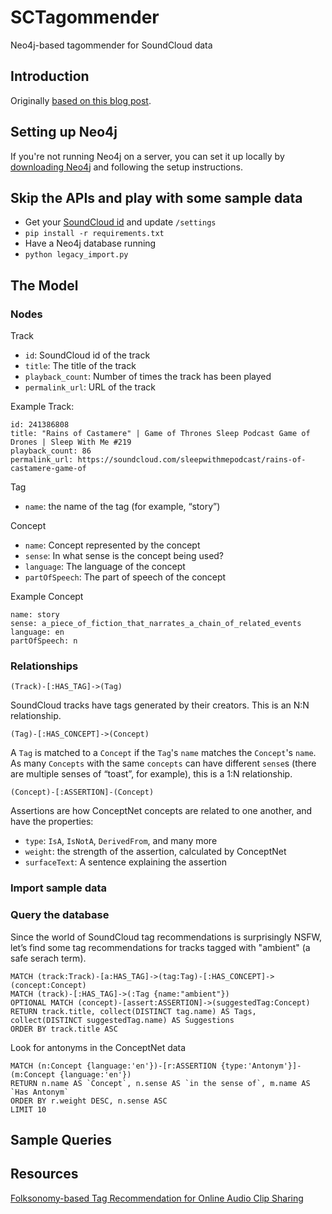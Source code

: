# SCTagommender

Neo4j-based tagommender for SoundCloud data

## Introduction

Originally [based on this blog post](http://neo4j.com/blog/soundcloud-recommendations-neo4j/).

## Setting up Neo4j

If you're not running Neo4j on a server, you can set it up locally by [downloading Neo4j](http://neo4j.com/download/) and following the setup instructions.

## Skip the APIs and play with some sample data

* Get your [SoundCloud id](https://developers.soundcloud.com/docs/api/guide) and update `/settings`
* `pip install -r requirements.txt`
* Have a Neo4j database running
* `python legacy_import.py`

## The Model

### Nodes

Track

* `id`: SoundCloud id of the track 
* `title`: The title of the track
* `playback_count`: Number of times the track has been played
* `permalink_url`: URL of the track

Example Track:

```
id: 241386808
title: "Rains of Castamere" | Game of Thrones Sleep Podcast Game of Drones | Sleep With Me #219
playback_count: 86
permalink_url: https://soundcloud.com/sleepwithmepodcast/rains-of-castamere-game-of
```

Tag

* `name`: the name of the tag (for example, “story”)

Concept

* `name`: Concept represented by the concept
* `sense`: In what sense is the concept being used?
* `language`: The language of the concept
* `partOfSpeech`: The part of speech of the concept

Example Concept

```
name: story
sense: a_piece_of_fiction_that_narrates_a_chain_of_related_events
language: en
partOfSpeech: n
```

### Relationships

`(Track)-[:HAS_TAG]->(Tag)`

SoundCloud tracks have tags generated by their creators.
This is an N:N relationship.

`(Tag)-[:HAS_CONCEPT]->(Concept)`

A `Tag` is matched to a `Concept` if the `Tag`'s `name` matches the `Concept`'s `name`. 
As many `Concepts` with the same `concepts` can have different `sense`s (there are multiple senses of “toast”, for example), this is a 1:N relationship. 

`(Concept)-[:ASSERTION]-(Concept)`

Assertions are how ConceptNet concepts are related to one another, and have the properties:

* `type`: `IsA`, `IsNotA`, `DerivedFrom`, and many more
* `weight`: the strength of the assertion, calculated by ConceptNet
* `surfaceText`: A sentence explaining the assertion

### Import sample data

### Query the database

Since the world of SoundCloud tag recommendations is surprisingly NSFW, let’s find some tag recommendations for tracks tagged with "ambient" (a safe serach term). 

```
MATCH (track:Track)-[a:HAS_TAG]->(tag:Tag)-[:HAS_CONCEPT]->(concept:Concept)
MATCH (track)-[:HAS_TAG]->(:Tag {name:"ambient"})
OPTIONAL MATCH (concept)-[assert:ASSERTION]->(suggestedTag:Concept)
RETURN track.title, collect(DISTINCT tag.name) AS Tags, collect(DISTINCT suggestedTag.name) AS Suggestions
ORDER BY track.title ASC
```

Look for antonyms in the ConceptNet data

```
MATCH (n:Concept {language:'en'})-[r:ASSERTION {type:'Antonym'}]-(m:Concept {language:'en'})
RETURN n.name AS `Concept`, n.sense AS `in the sense of`, m.name AS `Has Antonym`
ORDER BY r.weight DESC, n.sense ASC
LIMIT 10
```

## Sample Queries

## Resources

[Folksonomy-based Tag Recommendation for Online Audio Clip Sharing](http://ismir2012.ismir.net/event/papers/073_ISMIR_2012.pdf)